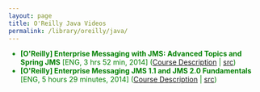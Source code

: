 ```yaml
---
layout: page
title: O'Reilly Java Videos
permalink: /library/oreilly/java/
---
```


<ul>
	<li style="color:green"><strong>[O'Reilly] Enterprise Messaging with JMS: Advanced Topics and Spring JMS</strong> [ENG, 3 hrs 52 min, 2014] (<a href="http://shop.oreilly.com/product/0636920034865.do">Course Description</a> | <a href="https://github.com/javadev-org/Enterprise-Messaging-with-JMS-Advanced-Topics-and-Spring-JMS">src</a>)</li>
	<li style="color:green"><strong>[O'Reilly]  Enterprise Messaging JMS 1.1 and JMS 2.0 Fundamentals </strong> [ENG, 5 hours 29 minutes, 2014] (<a href="http://shop.oreilly.com/product/0636920034698.do">Course Description</a> | <a href="https://github.com/javadev-org/Enterprise-Messaging-JMS-1.1-and-JMS-2.0-Fundamentals">src</a>)</li>

</ul>
